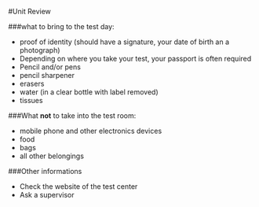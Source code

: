#Unit Review

###what to bring to the test day:
* proof of identity (should have a signature, your date of birth an a photograph)
* Depending on where you take your test, your passport is often required
* Pencil and/or pens
* pencil sharpener
* erasers
* water (in a clear bottle with label removed)
* tissues

###What **not** to take into the test room:
* mobile phone and other electronics devices
* food
* bags
* all other belongings

###Other informations
 * Check the website of the test center
 * Ask a supervisor